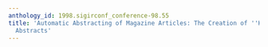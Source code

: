 ```yaml
---
anthology_id: 1998.sigirconf_conference-98.55
title: 'Automatic Abstracting of Magazine Articles: The Creation of ''Highlight''
  Abstracts'
---
```

